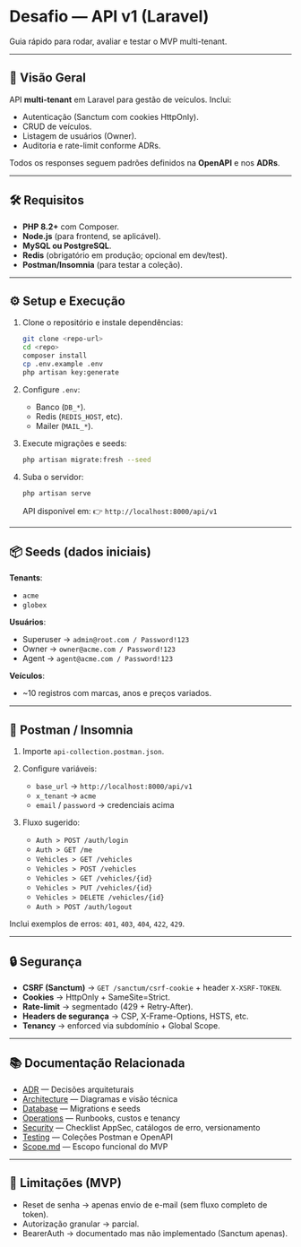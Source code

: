 # Desafio — API v1 (Laravel)

Guia rápido para rodar, avaliar e testar o MVP multi-tenant.

---

## 🚀 Visão Geral

API **multi-tenant** em Laravel para gestão de veículos.
Inclui:

* Autenticação (Sanctum com cookies HttpOnly).
* CRUD de veículos.
* Listagem de usuários (Owner).
* Auditoria e rate-limit conforme ADRs.

Todos os responses seguem padrões definidos na **OpenAPI** e nos **ADRs**.

---

## 🛠️ Requisitos

* **PHP 8.2+** com Composer.
* **Node.js** (para frontend, se aplicável).
* **MySQL ou PostgreSQL**.
* **Redis** (obrigatório em produção; opcional em dev/test).
* **Postman/Insomnia** (para testar a coleção).

---

## ⚙️ Setup e Execução

1. Clone o repositório e instale dependências:

   ```bash
   git clone <repo-url>
   cd <repo>
   composer install
   cp .env.example .env
   php artisan key:generate
   ```

2. Configure `.env`:

   * Banco (`DB_*`).
   * Redis (`REDIS_HOST`, etc).
   * Mailer (`MAIL_*`).

3. Execute migrações e seeds:

   ```bash
   php artisan migrate:fresh --seed
   ```

4. Suba o servidor:

   ```bash
   php artisan serve
   ```

   API disponível em:
   👉 `http://localhost:8000/api/v1`

---

## 📦 Seeds (dados iniciais)

**Tenants**:

* `acme`
* `globex`

**Usuários**:

* Superuser → `admin@root.com / Password!123`
* Owner → `owner@acme.com / Password!123`
* Agent → `agent@acme.com / Password!123`

**Veículos**:

* \~10 registros com marcas, anos e preços variados.

---

## 🧪 Postman / Insomnia

1. Importe `api-collection.postman.json`.

2. Configure variáveis:

   * `base_url` → `http://localhost:8000/api/v1`
   * `x_tenant` → `acme`
   * `email` / `password` → credenciais acima

3. Fluxo sugerido:

   * `Auth > POST /auth/login`
   * `Auth > GET /me`
   * `Vehicles > GET /vehicles`
   * `Vehicles > POST /vehicles`
   * `Vehicles > GET /vehicles/{id}`
   * `Vehicles > PUT /vehicles/{id}`
   * `Vehicles > DELETE /vehicles/{id}`
   * `Auth > POST /auth/logout`

Inclui exemplos de erros: `401`, `403`, `404`, `422`, `429`.

---

## 🔒 Segurança

* **CSRF (Sanctum)** → `GET /sanctum/csrf-cookie` + header `X-XSRF-TOKEN`.
* **Cookies** → HttpOnly + SameSite=Strict.
* **Rate-limit** → segmentado (429 + Retry-After).
* **Headers de segurança** → CSP, X-Frame-Options, HSTS, etc.
* **Tenancy** → enforced via subdomínio + Global Scope.

---

## 📚 Documentação Relacionada

- [ADR](./docs/ADR/) — Decisões arquiteturais
- [Architecture](./docs/Architecture/) — Diagramas e visão técnica
- [Database](./docs/Database/) — Migrations e seeds
- [Operations](./docs/Operations/) — Runbooks, custos e tenancy
- [Security](./docs/Security/) — Checklist AppSec, catálogos de erro, versionamento
- [Testing](./docs/Testing/) — Coleções Postman e OpenAPI
- [Scope.md](./docs/scope.md) — Escopo funcional do MVP

---

## 🚧 Limitações (MVP)

* Reset de senha → apenas envio de e-mail (sem fluxo completo de token).
* Autorização granular → parcial.
* BearerAuth → documentado mas não implementado (Sanctum apenas).

